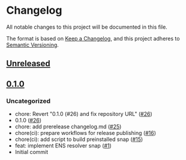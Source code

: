 # Changelog

All notable changes to this project will be documented in this file.

The format is based on [Keep a Changelog](https://keepachangelog.com/en/1.0.0/),
and this project adheres to [Semantic Versioning](https://semver.org/spec/v2.0.0.html).

## [Unreleased]

## [0.1.0]

### Uncategorized

- chore: Revert "0.1.0 (#26) and fix repository URL" ([#26](https://github.com/MetaMask/ens-resolver-snap/pull/26))
- 0.1.0 ([#26](https://github.com/MetaMask/ens-resolver-snap/pull/26))
- chore: add prerelease changelog.md ([#25](https://github.com/MetaMask/ens-resolver-snap/pull/25))
- chore(ci): prepare workflows for release publishing ([#16](https://github.com/MetaMask/ens-resolver-snap/pull/16))
- chore(ci): add script to build preinstalled snap ([#15](https://github.com/MetaMask/ens-resolver-snap/pull/15))
- feat: implement ENS resolver snap ([#1](https://github.com/MetaMask/ens-resolver-snap/pull/1))
- Initial commit

[Unreleased]: https://github.com/MetaMask/ens-resolver-snap/compare/v0.1.0...HEAD
[0.1.0]: https://github.com/MetaMask/ens-resolver-snap/releases/tag/v0.1.0
